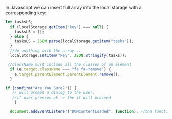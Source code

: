 In Javascript we can insert full array into the local storage with a corresponding key:

```Javascript
let tasksLS;
  if (localStorage.getItem("key") === null) {
    tasksLS = [];
  } else {
    tasksLS = JSON.parse(localStorage.getItem("tasks"));
  }
  //do anything with the array...
  localStorage.setItem("key", JSON.stringify(tasks));


```

```Javascript
 //ClassName must include all the classes of an element
  if (e.target.className === "fa fa-remove") {
    e.target.parentElement.parentElement.remove();
  }
```

```Javascript
if (confirm("Are You Sure?")) {
   // will prompt a dialog to the user.
   //if user presses ok -> the if will proceed
    }

```

```Javascript
  document.addEventListener("DOMContentLoaded", function); //the function will fire as soon as the DOM is loaded
```
